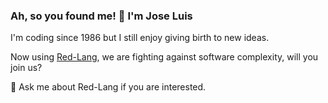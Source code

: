 ### Ah, so you found me! 🍻 I'm Jose Luis
I'm coding since 1986 but I still enjoy giving birth to new ideas.

Now using [Red-Lang](https://www.red-lang.org/p/download.html),
we are fighting against software complexity, will you join us?

💬 Ask me about Red-Lang if you are interested.
